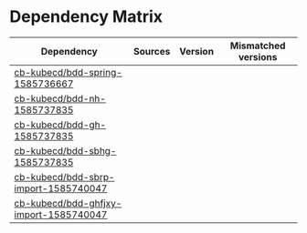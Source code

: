 # Dependency Matrix

Dependency | Sources | Version | Mismatched versions
---------- | ------- | ------- | -------------------
[cb-kubecd/bdd-spring-1585736667](https://github.com/cb-kubecd/bdd-spring-1585736667.git) |  | []() | 
[cb-kubecd/bdd-nh-1585737835](https://github.com/cb-kubecd/bdd-nh-1585737835.git) |  | []() | 
[cb-kubecd/bdd-gh-1585737835](https://github.com/cb-kubecd/bdd-gh-1585737835.git) |  | []() | 
[cb-kubecd/bdd-sbhg-1585737835](https://github.com/cb-kubecd/bdd-sbhg-1585737835.git) |  | []() | 
[cb-kubecd/bdd-sbrp-import-1585740047](https://github.com/cb-kubecd/bdd-sbrp-import-1585740047.git) |  | []() | 
[cb-kubecd/bdd-ghfjxy-import-1585740047](https://github.com/cb-kubecd/bdd-ghfjxy-import-1585740047.git) |  | []() | 
